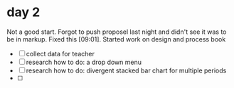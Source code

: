 # day 2

Not a good start. Forgot to push proposel last night and didn't see it was to be in markup. Fixed this [09:01].
Started work on design and process book


- [ ] collect data for teacher
- [ ] research how to do: a drop down menu
- [ ] research how to do: divergent stacked bar chart for multiple periods
- [ ] 
